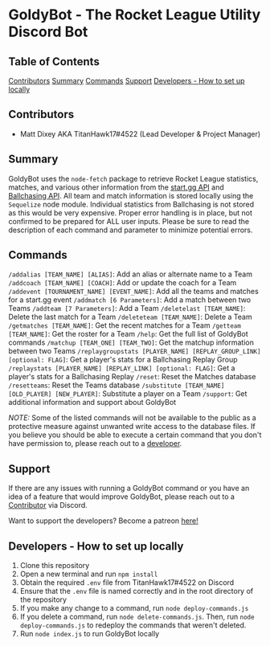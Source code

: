 # GoldyBot - The Rocket League Utility Discord Bot

## Table of Contents
[Contributors](#contributors)
[Summary](#summary)
[Commands](#commands)
[Support](#support)
[Developers - How to set up locally](#developers---how-to-set-up-locally)

## Contributors
- Matt Dixey AKA TitanHawk17#4522 (Lead Developer & Project Manager)

## Summary
GoldyBot uses the `node-fetch` package to retrieve Rocket League statistics, matches, and various other information from the [start.gg API](#) and [Ballchasing API](#). All team and match information is stored locally using the `Sequelize` node module. Individual statistics from Ballchasing is not stored as this would be very expensive. Proper error handling is in place, but not confirmed to be prepared for ALL user inputs. Please be sure to read the description of each command and parameter to minimize potential errors. 

## Commands
`/addalias [TEAM_NAME] [ALIAS]`: Add an alias or alternate name to a Team
`/addcoach [TEAM_NAME] [COACH]`: Add or update the coach for a Team
`/addevent [TOURNAMENT_NAME] [EVENT_NAME]`: Add all the teams and matches for a start.gg event
`/addmatch [6 Parameters]`: Add a match between two Teams
`/addteam [7 Parameters]`: Add a Team
`/deletelast [TEAM_NAME]`: Delete the last match for a Team
`/deleteteam [TEAM_NAME]`: Delete a Team
`/getmatches [TEAM_NAME]`: Get the recent matches for a Team
`/getteam [TEAM_NAME]`: Get the roster for a Team
`/help`: Get the full list of GoldyBot commands
`/matchup [TEAM_ONE] [TEAM_TWO]`: Get the matchup information between two Teams
`/replaygroupstats [PLAYER_NAME] [REPLAY_GROUP_LINK] [optional: FLAG]`: Get a player's stats for a Ballchasing Replay Group
`/replaystats [PLAYER_NAME] [REPLAY_LINK] [optional: FLAG]`: Get a player's stats for a Ballchasing Replay
`/reset`: Reset the Matches database
`/resetteams`: Reset the Teams database
`/substitute [TEAM_NAME] [OLD_PLAYER] [NEW_PLAYER]`: Substitute a player on a Team
`/support`: Get additional information and support about GoldyBot

_NOTE:_ Some of the listed commands will not be available to the public as a protective measure against unwanted write access to the database files. If you believe you should be able to execute a certain command that you don't have permission to, please reach out to a [developer](#contributors).

## Support
If there are any issues with running a GoldyBot command or you have an idea of a feature that would improve GoldyBot, please reach out to a [Contributor](#contributors) via Discord.

Want to support the developers? Become a patreon [here!](https://www.patreon.com/titanhawk17)
## Developers - How to set up locally
1. Clone this repository
2. Open a new terminal and run `npm install`
3. Obtain the required `.env` file from TitanHawk17#4522 on Discord
4. Ensure that the `.env` file is named correctly and in the root directory of the repository
5. If you make any change to a command, run `node deploy-commands.js`
6. If you delete a command, run `node delete-commands.js`. Then, run `node deploy-commands.js` to redeploy the commands that weren't deleted.
7. Run `node index.js` to run GoldyBot locally